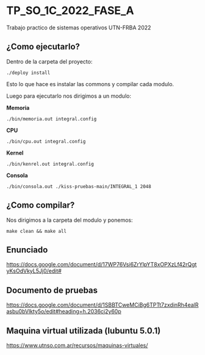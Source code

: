 # TP_SO_1C_2022_FASE_A
Trabajo practico de sistemas operativos UTN-FRBA 2022

## ¿Como ejecutarlo?
Dentro de la carpeta del proyecto:
```
./deploy install
```
Esto lo que hace es instalar las commons y compilar cada modulo.

Luego para ejecutarlo nos dirigimos a un modulo:

**Memoria**
```
./bin/memoria.out integral.config
```
**CPU**
```
./bin/cpu.out integral.config
```
 **Kernel**
```
./bin/kenrel.out integral.config
```
 **Consola**
```
./bin/consola.out ./kiss-pruebas-main/INTEGRAL_1 2048
```
## ¿Como compilar?
Nos dirigimos a la carpeta del modulo y ponemos: 
```
make clean && make all
```

## Enunciado
https://docs.google.com/document/d/17WP76Vsi6ZrYlpYT8xOPXzLf42rQgtyKsOdVkyL5Jj0/edit#

## Documento de pruebas
https://docs.google.com/document/d/1SBBTCweMCiBg6TPTt7zxdinRh4ealRasbu0bVlkty5o/edit#heading=h.2036cj2y60p

## Maquina virtual utilizada (lubuntu 5.0.1)
https://www.utnso.com.ar/recursos/maquinas-virtuales/
